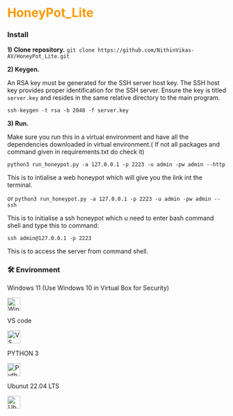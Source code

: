 <h1 style="color: #ff9900; font-weight: bold;">HoneyPot_Lite</h1>

### Install

**1) Clone repository.**
`git clone https://github.com/NithinVikas-AV/HoneyPot_Lite.git`

**2) Keygen.**

An RSA key must be generated for the SSH server host key. The SSH host key provides proper identification for the SSH server. Ensure the key is titled `server.key` and resides in the same relative directory to the main program.

`ssh-keygen -t rsa -b 2048 -f server.key`

**3) Run.**

Make sure you run this in a virtual environment and have all the dependencies downloaded in virtual environment.( If not all packages and command given in requirements.txt do check it)

`python3 run_honeypot.py -a 127.0.0.1 -p 2223 -u admin -pw admin --http`

This is to intialise a web honeypot which will give you the link int the terminal.

or 
`python3 run_honeypot.py -a 127.0.0.1 -p 2223 -u admin -pw admin --ssh`

This is to initialise a ssh honeypot which u need to enter bash command shell and type this to command:

`ssh admin@127.0.0.1 -p 2223`

This is to access the server from command shell.

### 🛠️ Environment

 <p> Windows 11 (Use Windows 10 in Virtual Box for Security)</p>
<img src="https://upload.wikimedia.org/wikipedia/commons/8/87/Windows_logo_-_2021.svg" width="30" alt="Windows 11">
 <p>VS code</p>
<img src="https://upload.wikimedia.org/wikipedia/commons/9/9a/Visual_Studio_Code_1.35_icon.svg" width="30" alt="VS Code">  
 <p>PYTHON 3 </p>
<img src="https://upload.wikimedia.org/wikipedia/commons/c/c3/Python-logo-notext.svg" width="30" alt="Python">  
<p>Ubunut 22.04 LTS</p>
<img src="https://upload.wikimedia.org/wikipedia/commons/thumb/9/9e/UbuntuCoF.svg/1200px-UbuntuCoF.svg.png" width="30" alt="Ubuntu Logo">

